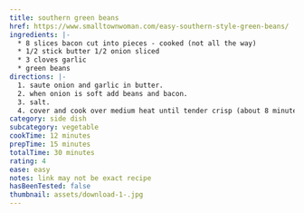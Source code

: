 ```yaml
---
title: southern green beans
href: https://www.smalltownwoman.com/easy-southern-style-green-beans/
ingredients: |-
  * 8 slices bacon cut into pieces - cooked (not all the way) 
  * 1/2 stick butter 1/2 onion sliced
  * 3 cloves garlic
  * green beans
directions: |-
  1. saute onion and garlic in butter.  
  2. when onion is soft add beans and bacon.  
  3. salt. 
  4. cover and cook over medium heat until tender crisp (about 8 minutes).
category: side dish
subcategory: vegetable
cookTime: 12 minutes
prepTime: 15 minutes
totalTime: 30 minutes
rating: 4
ease: easy
notes: link may not be exact recipe
hasBeenTested: false
thumbnail: assets/download-1-.jpg
---
```


